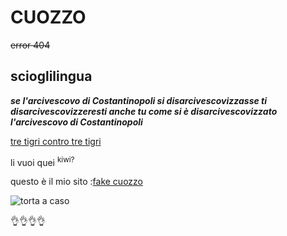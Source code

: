 # CUOZZO
~~error 404~~
## scioglilingua
***se l'arcivescovo di Costantinopoli si disarcivescovizzasse ti disarcivescovizzeresti anche tu come si è disarcivescovizzato l'arcivescovo di Costantinopoli***

<ins>tre tigri contro tre tigri</ins>

  li vuoi quei <sup>kiwi?</sup> 

  questo è il mio sito :[fake cuozzo](http://www.cuozzo.it)

![torta a caso](https://www.google.com/url?sa=i&url=https%3A%2F%2Fwww.alamy.it%2Ffotos-immagini%2Fuomo-vestito-da-cane.html&psig=AOvVaw1BCe75bTZ1DxMUSbrRAMkX&ust=1731506815936000&source=images&cd=vfe&opi=89978449&ved=0CBEQjRxqFwoTCMio7ZP81okDFQAAAAAdAAAAABAI)
  
 👌👌👌👌

